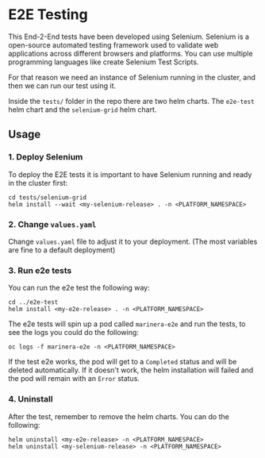 # E2E Testing

This End-2-End tests have been developed using Selenium. Selenium is a open-source automated testing framework used to validate web applications across different browsers and platforms. You can use multiple programming languages like create Selenium Test Scripts.

For that reason we need an instance of Selenium running in the cluster, and then we can run our test using it.

Inside the `tests/` folder in the repo there are two helm charts. The `e2e-test` helm chart and the `selenium-grid` helm chart.

## Usage

### 1. Deploy Selenium
To deploy the E2E tests it is important to have Selenium running and ready in the cluster first:

```shell
cd tests/selenium-grid
helm install --wait <my-selenium-release> . -n <PLATFORM_NAMESPACE>
```

### 2. Change `values.yaml`

Change `values.yaml` file to adjust it to your deployment. (The most variables are fine to a default deployment)

### 3. Run e2e tests

You can run the e2e test the following way:

```shell
cd ../e2e-test
helm install <my-e2e-release> . -n <PLATFORM_NAMESPACE>
```

The e2e tests will spin up a pod called `marinera-e2e` and run the tests, to see the logs you could do the following:

```shell
oc logs -f marinera-e2e -n <PLATFORM_NAMESPACE>
```

If the test e2e works, the pod will get to a `Completed` status and will be deleted automatically. If it doesn't work, the helm installation will failed and the pod will remain with an `Error` status.

### 4. Uninstall 
After the test, remember to remove the helm charts. You can do the following:

```shell
helm uninstall <my-e2e-release> -n <PLATFORM_NAMESPACE>
helm uninstall <my-selenium-release> -n <PLATFORM_NAMESPACE>
```
